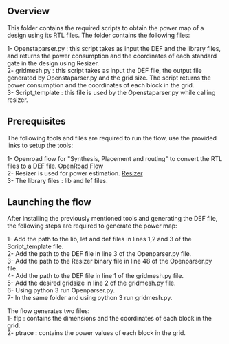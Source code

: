 Overview
--------

This folder contains the required scripts to obtain the power map of a design using its RTL files. The folder contains the following files:  
  
1- Openstaparser.py : this script takes as input the DEF and the library files, and returns the power consumption and the coordinates of each standard gate in the design using Resizer.  
2- gridmesh.py : this script takes as input the DEF file, the output file generated by Openstaparser.py and the grid size. The script returns the power consumption and the coordinates of each block in the grid.  
3- Script_template : this file is used by the Openstaparser.py while calling resizer.  

Prerequisites
-------------

The following tools and files are required to run the flow, use the provided links to setup the tools:
  
1- Openroad flow for "Synthesis, Placement and routing" to convert the RTL files to a DEF file. [OpenRoad Flow](https://github.com/The-OpenROAD-Project/OpenROAD-flow/tree/master/flow)  
2- Resizer is used for power estimation. [Resizer](https://github.com/The-OpenROAD-Project-Attic/Resizer)    
3- The library files : lib and lef files.  


Launching the flow
------------------

After installing the previously mentioned tools and generating the DEF file, the following steps are required to generate the power map:  
  
1- Add the path to the lib, lef and def files in lines 1,2 and 3 of the Script_template file.  
2- Add the path to the DEF file in line 3 of the Openparser.py file.  
3- Add the path to the Resizer binary file in line 48 of the Openparser.py file.  
4- Add the path to the DEF file in line 1 of the gridmesh.py file.  
5- Add the desired gridsize in line 2 of the gridmesh.py file.  
6- Using python 3 run Openparser.py.  
7- In the same folder and using python 3 run gridmesh.py.  

The flow generates two files:  
1- flp : contains the dimensions and the coordinates of each block in the grid.  
2- ptrace : contains the power values of each block in the grid.  
